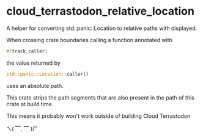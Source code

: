 # cloud_terrastodon_relative_location

A helper for converting std::panic::Location to relative paths with displayed.

When crossing crate boundaries calling a function annotated with 

```rust
#[track_caller]
```

the value returned by 

```rust
std::panic::Location::caller()
```

uses an absolute path.

This crate strips the path segments that are also present in the path of this crate at build time.

This means it probably won't work outside of building Cloud Terrastodon 

ㄟ( ▔, ▔ )ㄏ